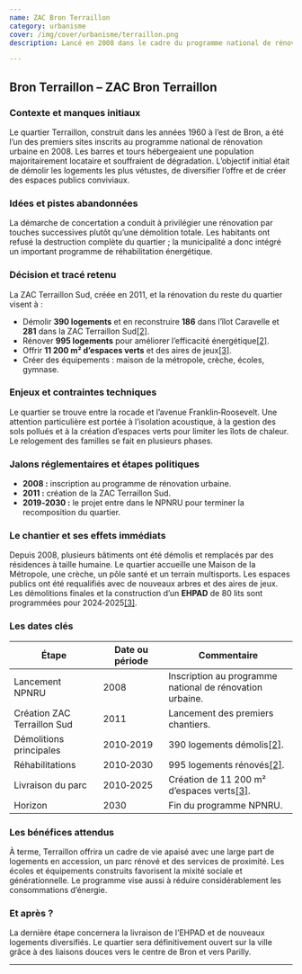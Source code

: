 ```yaml
---
name: ZAC Bron Terraillon
category: urbanisme
cover: /img/cover/urbanisme/terraillon.png
description: Lancé en 2008 dans le cadre du programme national de rénovation urbaine, le projet de la ZAC Bron Terraillon transforme un quartier construit dans les années 1960, autrefois dominé par de grandes barres locatives dégradées. Après la création de la ZAC Terraillon Sud en 2011, il combine démolition de 390 logements, reconstruction de 467 logements neufs, rénovation énergétique de 995 logements, aménagement de 11 200 m² d’espaces verts et construction d’équipements publics (écoles, crèche, gymnase, EHPAD), avec une finalisation prévue en 2030.

---
```

## Bron Terraillon – **ZAC Bron Terraillon**

### Contexte et manques initiaux

Le quartier Terraillon, construit dans les années 1960 à l’est de Bron, a été l’un des premiers sites inscrits au programme national de rénovation urbaine en 2008. Les barres et tours hébergeaient une population majoritairement locataire et souffraient de dégradation. L’objectif initial était de démolir les logements les plus vétustes, de diversifier l’offre et de créer des espaces publics conviviaux.

### Idées et pistes abandonnées

La démarche de concertation a conduit à privilégier une rénovation par touches successives plutôt qu’une démolition totale. Les habitants ont refusé la destruction complète du quartier ; la municipalité a donc intégré un important programme de réhabilitation énergétique.

### Décision et tracé retenu

La ZAC Terraillon Sud, créée en 2011, et la rénovation du reste du quartier visent à :

- Démolir **390 logements** et en reconstruire **186** dans l’îlot Caravelle et **281** dans la ZAC Terraillon Sud[\[2\]](https://www.grandlyon.com/mes-services-au-quotidien/sinformer-sur-les-projets-urbains-dans-la-metropole/bron-terraillon#:~:text=Quelques%20chiffres%20cl%C3%A9s).
- Rénover **995 logements** pour améliorer l’efficacité énergétique[\[2\]](https://www.grandlyon.com/mes-services-au-quotidien/sinformer-sur-les-projets-urbains-dans-la-metropole/bron-terraillon#:~:text=Quelques%20chiffres%20cl%C3%A9s).
- Offrir **11 200 m² d’espaces verts** et des aires de jeux[\[3\]](https://www.grandlyon.com/mes-services-au-quotidien/sinformer-sur-les-projets-urbains-dans-la-metropole/bron-terraillon#:~:text=futurs%20logements%20du%20secteur%20Lur%C3%A7at,%C2%A9%20M%C3%A9tropole%20de%20Lyon).
- Créer des équipements : maison de la métropole, crèche, écoles, gymnase.

### Enjeux et contraintes techniques

Le quartier se trouve entre la rocade et l’avenue Franklin‑Roosevelt. Une attention particulière est portée à l’isolation acoustique, à la gestion des sols pollués et à la création d’espaces verts pour limiter les îlots de chaleur. Le relogement des familles se fait en plusieurs phases.

### Jalons réglementaires et étapes politiques

- **2008 :** inscription au programme de rénovation urbaine.
- **2011 :** création de la ZAC Terraillon Sud.
- **2019‑2030 :** le projet entre dans le NPNRU pour terminer la recomposition du quartier.

### Le chantier et ses effets immédiats

Depuis 2008, plusieurs bâtiments ont été démolis et remplacés par des résidences à taille humaine. Le quartier accueille une Maison de la Métropole, une crèche, un pôle santé et un terrain multisports. Les espaces publics ont été requalifiés avec de nouveaux arbres et des aires de jeux. Les démolitions finales et la construction d’un **EHPAD** de 80 lits sont programmées pour 2024‑2025[\[3\]](https://www.grandlyon.com/mes-services-au-quotidien/sinformer-sur-les-projets-urbains-dans-la-metropole/bron-terraillon#:~:text=futurs%20logements%20du%20secteur%20Lur%C3%A7at,%C2%A9%20M%C3%A9tropole%20de%20Lyon).

### Les dates clés

| Étape | Date ou période | Commentaire |
| --- | --- | --- |
| Lancement NPNRU | 2008 | Inscription au programme national de rénovation urbaine. |
| Création ZAC Terraillon Sud | 2011 | Lancement des premiers chantiers. |
| Démolitions principales | 2010‑2019 | 390 logements démolis[\[2\]](https://www.grandlyon.com/mes-services-au-quotidien/sinformer-sur-les-projets-urbains-dans-la-metropole/bron-terraillon#:~:text=Quelques%20chiffres%20cl%C3%A9s). |
| Réhabilitations | 2010‑2030 | 995 logements rénovés[\[2\]](https://www.grandlyon.com/mes-services-au-quotidien/sinformer-sur-les-projets-urbains-dans-la-metropole/bron-terraillon#:~:text=Quelques%20chiffres%20cl%C3%A9s). |
| Livraison du parc | 2010‑2025 | Création de 11 200 m² d’espaces verts[\[3\]](https://www.grandlyon.com/mes-services-au-quotidien/sinformer-sur-les-projets-urbains-dans-la-metropole/bron-terraillon#:~:text=futurs%20logements%20du%20secteur%20Lur%C3%A7at,%C2%A9%20M%C3%A9tropole%20de%20Lyon). |
| Horizon | 2030 | Fin du programme NPNRU. |

### Les bénéfices attendus

À terme, Terraillon offrira un cadre de vie apaisé avec une large part de logements en accession, un parc rénové et des services de proximité. Les écoles et équipements construits favorisent la mixité sociale et générationnelle. Le programme vise aussi à réduire considérablement les consommations d’énergie.

### Et après ?

La dernière étape concernera la livraison de l’EHPAD et de nouveaux logements diversifiés. Le quartier sera définitivement ouvert sur la ville grâce à des liaisons douces vers le centre de Bron et vers Parilly.

---
